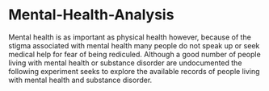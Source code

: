 # Mental-Health-Analysis

Mental health is as important as physical health however, because of the stigma associated with mental health many people do not speak up or seek medical help for fear of being rediculed. Although a good number of people living with mental health or substance disorder are undocumented the following experiment seeks to explore the available records of people living with mental health and substance disorder.
